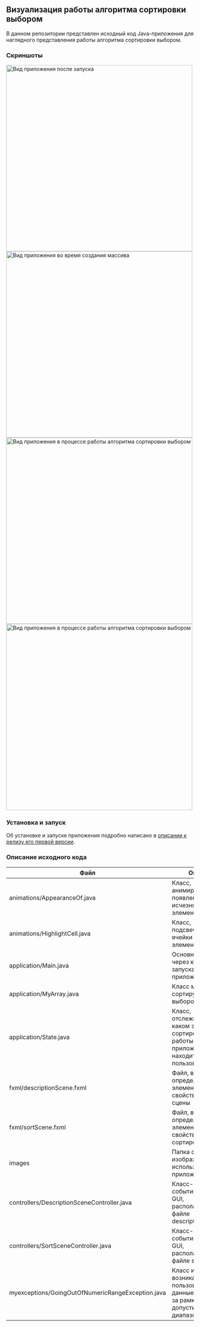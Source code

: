 ## Визуализация работы алгоритма сортировки выбором

В данном репозитории представлен исходный код Java-приложения для наглядного представления работы алгоритма сортировки
выбором.

### Скриншоты

<img src="https://user-images.githubusercontent.com/49313203/119182647-3d30f480-ba84-11eb-93bd-105f01d2187d.png" width="500" alt="Вид приложения после запуска">
<img src="https://user-images.githubusercontent.com/49313203/119185210-8f274980-ba87-11eb-8a9e-87c1798edf11.png" width="500" alt="Вид приложения во время создания массива">
<img src="https://user-images.githubusercontent.com/49313203/119183022-90a34280-ba84-11eb-813b-9ac5ff8945dc.png" width="500" alt="Вид приложения в процессе работы алгоритма сортировки выбором">
<img src="https://user-images.githubusercontent.com/49313203/119185027-3bb4fb80-ba87-11eb-8d9f-ee932343046e.png" width="500" alt="Вид приложения в процессе работы алгоритма сортировки выбором">


### Установка и запуск

Об установке и запуске приложения подробно написано
в [описании к релизу его первой версии](https://github.com/tmrrwnxtsn/term-paper-in-algorithms/releases/tag/v1.0).

### Описание исходного кода

| Файл | Описание |
|----|----|
| animations/AppearanceOf.java | Класс, анимирующий появление (или исчезновение) элементов GUI |
| animations/HighlightCell.java | Класс, подсвечивающий ячейки с элементами массива |
| application/Main.java | Основной класс, через который запускается приложение |
| application/MyArray.java | Класс массива, сортируемого выбором |
| application/State.java | Класс, отслеживающий, на каком этапе сортировки (или работы с приложением) находится пользователь |
| fxml/descriptionScene.fxml | Файл, в котором определены все элементы и их свойства начальной сцены |
| fxml/sortScene.fxml | Файл, в котором определены все элементы и их свойства сцены с сортировкой |
| images | Папка с изображениями, используемыми в приложении |
| controllers/DescriptionSceneController.java | Класс-обработчик событий элементов GUI, располагающихся в файле descriptionScene.fxml |
| controllers/SortSceneController.java | Класс-обработчик событий элементов GUI, располагающихся в файле sortScene.fxml |
| myexceptions/GoingOutOfNumericRangeException.java | Класс исключения, возникающего, когда пользователь вводит данные, выходящие за рамки допустимого диапазона |
